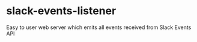 # slack-events-listener
Easy to user web server which emits all events received from Slack Events API
